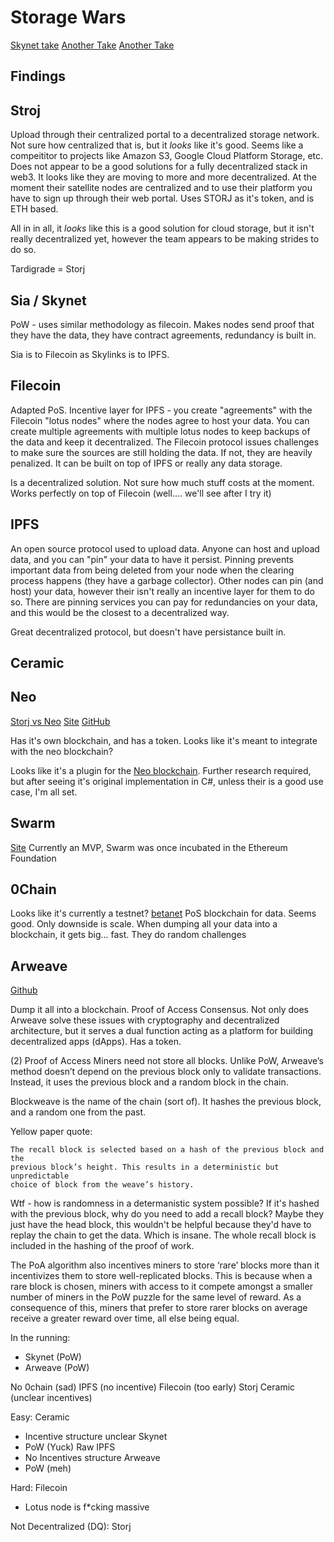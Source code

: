 # Storage Wars
[Skynet take](https://skynetwiki.tech/storage-chains-compared/)
[Another Take](https://medium.com/bitfwd/what-is-decentralised-storage-ipfs-filecoin-sia-storj-swarm-5509e476995f)
[Another Take](https://bravenewcoin.com/insights/the-future-of-data-storage-is-decentralized)

## Findings

## Stroj 

Upload through their centralized portal to a decentralized storage network. Not sure how centralized that is, but it *looks* like it's good. Seems like a compeititor to projects like Amazon S3, Google Cloud Platform Storage, etc. Does not appear to be a good solutions for a fully decentralized stack in web3. It looks like they are moving to more and more decentralized. At the moment their satellite nodes are centralized and to use their platform you have to sign up through their web portal. Uses STORJ as it's token, and is ETH based. 

All in in all, it *looks* like this is a good solution for cloud storage, but it isn't really decentralized yet, however the team appears to be making strides to do so. 

Tardigrade = Storj

## Sia / Skynet

PoW - uses similar methodology as filecoin. Makes nodes send proof that they have the data, they have contract agreements, redundancy is built in. 

Sia is to Filecoin as Skylinks is to IPFS.


## Filecoin

Adapted PoS. Incentive layer for IPFS - you create "agreements" with the Filecoin "lotus nodes" where the nodes agree to host your data. You can create multiple agreements with multiple lotus nodes to keep backups of the data and keep it decentralized. The Filecoin protocol issues challenges to make sure the sources are still holding the data. If not, they are heavily penalized. It can be built on top of IPFS or really any data storage. 

Is a decentralized solution. Not sure how much stuff costs at the moment. Works perfectly on top of Filecoin (well.... we'll see after I try it)

## IPFS

An open source protocol used to upload data. Anyone can host and upload data, and you can "pin" your data to have it persist. Pinning prevents important data from being deleted from your node when the clearing process happens (they have a garbage collector). Other nodes can pin (and host) your data, however their isn't really an incentive layer for them to do so. There are pinning services you can pay for redundancies on your data, and this would be the closest to a decentralized way. 

Great decentralized protocol, but doesn't have persistance built in. 

## Ceramic



## Neo

[Storj vs Neo](https://neospcc.medium.com/neofs-and-storj-comparison-efa426504cbb)
[Site](https://fs.neo.org/)
[GitHub](https://github.com/nspcc-dev)

Has it's own blockchain, and has a token. Looks like it's meant to integrate with the neo blockchain? 

Looks like it's a plugin for the [Neo blockchain](https://docs.neo.org/docs/en-us/index.html). Further research required, but after seeing it's original implementation in C#, unless their is a good use case, I'm all set. 

## Swarm

[Site](https://swarm.ethereum.org/)
Currently an MVP, Swarm was once incubated in the Ethereum Foundation

## 0Chain

Looks like it's currently a testnet? [betanet](http://one.devnet-0chain.net/)
PoS blockchain for data. Seems good. Only downside is scale. When dumping all your data into a blockchain, it gets big... fast. 
They do random challenges

## Arweave

[Github](https://github.com/ArweaveTeam/arweave)

Dump it all into a blockchain. Proof of Access Consensus. Not only does Arweave solve these issues with cryptography and decentralized architecture, but it serves a dual function acting as a platform for building decentralized apps (dApps). Has a token. 

(2) Proof of Access
Miners need not store all blocks. Unlike PoW, Arweave’s method doesn’t depend on the previous block only to validate transactions. Instead, it uses the previous block and a random block in the chain.

Blockweave is the name of the chain (sort of). It hashes the previous block, and a random one from the past.

Yellow paper quote: 
```
The recall block is selected based on a hash of the previous block and the
previous block’s height. This results in a deterministic but unpredictable
choice of block from the weave’s history.
```
Wtf - how is randomness in a determanistic system possible? 
If it's hashed with the previous block, why do you need to add a recall block? Maybe they just have the head block, this wouldn't be helpful because they'd have to replay the chain to get the data. Which is insane. The whole recall block is included in the hashing of the proof of work. 

The PoA algorithm also incentives miners to store ‘rare’ blocks more than it
incentivizes them to store well-replicated blocks. This is because when a rare
block is chosen, miners with access to it compete amongst a smaller number
of miners in the PoW puzzle for the same level of reward. As a consequence
of this, miners that prefer to store rarer blocks on average receive a greater
reward over time, all else being equal.



In the running:
- Skynet (PoW)
- Arweave (PoW)


No
0chain (sad)
IPFS (no incentive)
Filecoin (too early)
Storj
Ceramic (unclear incentives)

Easy:
Ceramic
- Incentive structure unclear
Skynet
- PoW (Yuck)
Raw IPFS
- No Incentives structure
Arweave
- PoW (meh)

Hard:
Filecoin
- Lotus node is f*cking massive

Not Decentralized (DQ):
Storj
